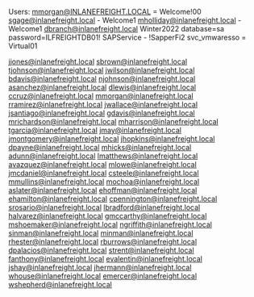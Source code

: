Users:
mmorgan@INLANEFREIGHT.LOCAL = Welcome!00
sgage@inlanefreight.local - Welcome1
mholliday@inlanefreight.local - Welcome1
dbranch@inlanefreight.local Winter2022
database=sa password=ILFREIGHTDB01!
SAPService - !SapperFi2
svc_vmwaresso = Virtual01

jjones@inlanefreight.local
sbrown@inlanefreight.local
tjohnson@inlanefreight.local
jwilson@inlanefreight.local
bdavis@inlanefreight.local
njohnson@inlanefreight.local
asanchez@inlanefreight.local
dlewis@inlanefreight.local
ccruz@inlanefreight.local
mmorgan@inlanefreight.local
rramirez@inlanefreight.local
jwallace@inlanefreight.local
jsantiago@inlanefreight.local
gdavis@inlanefreight.local
mrichardson@inlanefreight.local
mharrison@inlanefreight.local
tgarcia@inlanefreight.local
jmay@inlanefreight.local
jmontgomery@inlanefreight.local
jhopkins@inlanefreight.local
dpayne@inlanefreight.local
mhicks@inlanefreight.local
adunn@inlanefreight.local
lmatthews@inlanefreight.local
avazquez@inlanefreight.local
mlowe@inlanefreight.local
jmcdaniel@inlanefreight.local
csteele@inlanefreight.local
mmullins@inlanefreight.local
mochoa@inlanefreight.local
aslater@inlanefreight.local
ehoffman@inlanefreight.local
ehamilton@inlanefreight.local
cpennington@inlanefreight.local
srosario@inlanefreight.local
lbradford@inlanefreight.local
halvarez@inlanefreight.local
gmccarthy@inlanefreight.local
mshoemaker@inlanefreight.local
ngriffith@inlanefreight.local
sinman@inlanefreight.local
minman@inlanefreight.local
rhester@inlanefreight.local
rburrows@inlanefreight.local
dpalacios@inlanefreight.local
strent@inlanefreight.local
fanthony@inlanefreight.local
evalentin@inlanefreight.local
jshay@inlanefreight.local
jhermann@inlanefreight.local
whouse@inlanefreight.local
emercer@inlanefreight.local
wshepherd@inlanefreight.local


